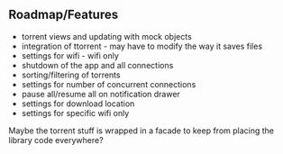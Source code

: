 ## Roadmap/Features
- torrent views and updating with mock objects
- integration of ttorrent - may have to modify the way it saves files
- settings for wifi - wifi only
- shutdown of the app and all connections
- sorting/filtering of torrents
- settings for number of concurrent connections
- pause all/resume all on notification drawer
- settings for download location
- settings for specific wifi only

Maybe the torrent stuff is wrapped in a facade to keep from placing the library code everywhere?
